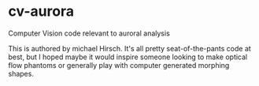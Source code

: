 cv-aurora
=========

Computer Vision code relevant to auroral analysis

This is authored by michael Hirsch.  It's all pretty seat-of-the-pants code at best, but I hoped maybe it would inspire someone looking to make optical flow phantoms or generally play with computer generated morphing shapes.
